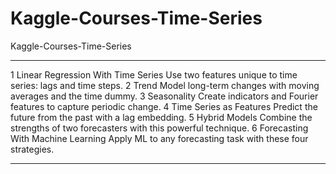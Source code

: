 # Kaggle-Courses-Time-Series
Kaggle-Courses-Time-Series


-------

1
Linear Regression With Time Series
Use two features unique to time series: lags and time steps.
2
Trend
Model long-term changes with moving averages and the time dummy.
3
Seasonality
Create indicators and Fourier features to capture periodic change.
4
Time Series as Features
Predict the future from the past with a lag embedding.
5
Hybrid Models
Combine the strengths of two forecasters with this powerful technique.
6
Forecasting With Machine Learning
Apply ML to any forecasting task with these four strategies.



-------
